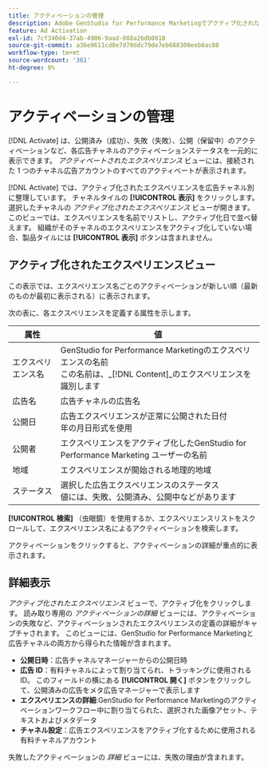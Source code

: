 ```yaml
---
title: アクティベーションの管理
description: Adobe GenStudio for Performance Marketingでアクティブ化されたエクスペリエンスを管理する方法を説明します。
feature: Ad Activation
exl-id: 7cf340d4-37ab-4906-9aad-088a26db0818
source-git-commit: a36e9611cd0e7d70ddc79de7eb688300eeb8ac88
workflow-type: tm+mt
source-wordcount: '361'
ht-degree: 0%

---
```


# アクティベーションの管理

[!DNL Activate] は、公開済み（成功）、失敗（失敗）、公開（保留中）のアクティベーションなど、各広告チャネルのアクティベーションステータスを一元的に表示できます。 _アクティベートされたエクスペリエンス_ ビューには、接続された 1 つのチャネル広告アカウントのすべてのアクティベートが表示されます。

[!DNL Activate] では、アクティブ化されたエクスペリエンスを広告チャネル別に整理しています。 チャネルタイルの **[!UICONTROL 表示]** をクリックします。 選択したチャネルの _アクティブ化されたエクスペリエンス_ ビューが開きます。 このビューでは、エクスペリエンスを名前でリストし、アクティブ化日で並べ替えます。 組織がそのチャネルのエクスペリエンスをアクティブ化していない場合、製品タイルには **[!UICONTROL 表示]** ボタンは含まれません。

## アクティブ化されたエクスペリエンスビュー

この表示では、エクスペリエンス名ごとのアクティベーションが新しい順（最新のものが最初に表示される）に表示されます。

次の表に、各エクスペリエンスを定義する属性を示します。

| 属性 | 値 |
|------------------|---------------------------------------------------------------------------------------------|
| エクスペリエンス名 | GenStudio for Performance Marketingのエクスペリエンスの名前 <br> この名前は、_[!DNL Content]_のエクスペリエンスを識別します |
| 広告名 | 広告チャネルの広告名 |
| 公開日 | 広告エクスペリエンスが正常に公開された日付 <br> 年の月日形式を使用 |
| 公開者 | エクスペリエンスをアクティブ化したGenStudio for Performance Marketing ユーザーの名前 |
| 地域 | エクスペリエンスが開始される地理的地域 |
| ステータス | 選択した広告エクスペリエンスのステータス <br> 値には、失敗、公開済み、公開中などがあります |

**[!UICONTROL 検索]** （虫眼鏡）を使用するか、エクスペリエンスリストをスクロールして、エクスペリエンス名によるアクティベーションを検索します。

アクティベーションをクリックすると、アクティベーションの詳細が重点的に表示されます。

## 詳細表示

_アクティブ化されたエクスペリエンス_ ビューで、アクティブ化をクリックします。 読み取り専用の _アクティベーションの詳細_ ビューには、アクティベーションの失敗など、アクティベーションされたエクスペリエンスの定義の詳細がキャプチャされます。 このビューには、GenStudio for Performance Marketingと広告チャネルの両方から得られた情報が含まれます。

* **公開日時**：広告チャネルマネージャーからの公開日時
* **広告 ID**：有料チャネルによって割り当てられ、トラッキングに使用される ID。 このフィールドの横にある **[!UICONTROL 開く]** ボタンをクリックして、公開済みの広告をメタ広告マネージャーで表示します
* **エクスペリエンスの詳細**:GenStudio for Performance Marketingのアクティベーションワークフロー中に割り当てられた、選択された画像アセット、テキストおよびメタデータ
* **チャネル設定**：広告エクスペリエンスをアクティブ化するために使用される有料チャネルアカウント

失敗したアクティベーションの _詳細_ ビューには、失敗の理由が含まれます。
